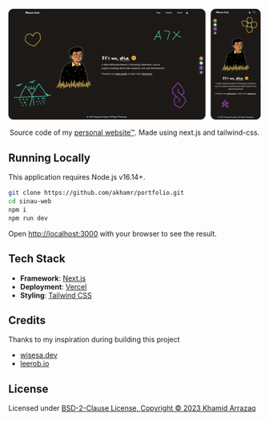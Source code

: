 <p align="center">
  <img src="/public/preview.png" alt='preview'>
</p>
<p align="center">
  Source code of my <a href='https://akhamr.tech'>personal website™</a>. Made using next.js and tailwind-css.
</p>

## Running Locally

This application requires Node.js v16.14+.

```bash
git clone https://github.com/akhamr/portfolio.git
cd sinau-web
npm i
npm run dev
```

Open [http://localhost:3000](http://localhost:3000) with your browser to see the result.

## Tech Stack

- **Framework**: [Next.js](https://nextjs.org/)
- **Deployment**: [Vercel](https://vercel.com)
- **Styling**: [Tailwind CSS](https://tailwindcss.com)

## Credits

Thanks to my inspiration during building this project

- [wisesa.dev](https://www.wisesa.dev/)
- [leerob.io](https://leerob.io/)

## License

Licensed under [BSD-2-Clause License, Copyright :copyright: 2023 Khamid Arrazaq](./LICENSE)
